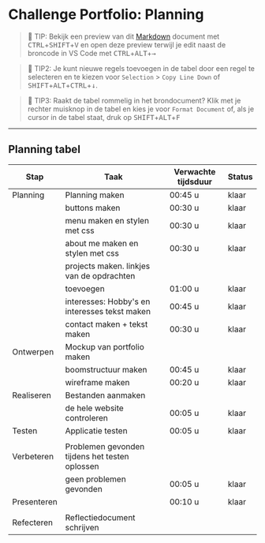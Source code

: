 # Challenge Portfolio: Planning

> :rocket: TIP: Bekijk een preview van dit [Markdown](https://guides.github.com/features/mastering-markdown/) document met <kbd>CTRL</kbd>+<kbd>SHIFT</kbd>+<kbd>V</kbd> en open deze preview terwijl je edit naast de broncode in VS Code met <kbd>CTRL</kbd>+<kbd>ALT</kbd>+<kbd>→</kbd>

> :rocket: TIP2: Je kunt nieuwe regels toevoegen in de tabel door een regel te selecteren en te kiezen voor `Selection` > `Copy Line Down` of <kbd>SHIFT</kbd>+<kbd>ALT</kbd>+<kbd>CTRL</kbd>+<kbd>↓</kbd>. 

> :rocket: TIP3: Raakt de tabel rommelig in het brondocument? Klik met je rechter muisknop in de tabel en kies je voor `Format Document` of, als je cursor in de tabel staat, druk op <kbd>SHIFT</kbd>+<kbd>ALT</kbd>+<kbd>F</kbd>

----

## Planning tabel

| Stap        | Taak                                           | Verwachte tijdsduur | Status |
| ----------- | ---------------------------------------------- | ------------------- | ------ |
| Planning    | Planning maken                                 | 00:45 u             | klaar  |
|             | buttons maken                                  | 00:30 u             | klaar  |
|             | menu maken en stylen met css                   | 00:30 u             | klaar  |
|             | about me maken en stylen met css               | 00:30 u             | klaar  |
|             | projects maken. linkjes van de opdrachten      |                     |        |
|             | toevoegen                                      | 01:00 u             | klaar  |
|             | interesses: Hobby's en interesses tekst maken  | 00:45 u             | klaar  |
|             | contact maken + tekst maken                    | 00:30 u             | klaar  |
| Ontwerpen   | Mockup van portfolio maken                     |                     |        |
|             | boomstructuur maken                            | 00:45 u             | klaar  |
|             | wireframe maken                                | 00:20 u             | klaar  |
| Realiseren  | Bestanden aanmaken                             |                     |        |
|             | de hele website controleren                    | 00:05 u             | klaar  |
| Testen      | Applicatie testen                              | 00:05 u             | klaar  |
|             |                                                |                     |        |
| Verbeteren  | Problemen gevonden tijdens het testen oplossen |                     |        |
|             | geen problemen gevonden                        | 00:05 u             | klaar  |
| Presenteren |                                                | 00:10 u             | klaar  |
|             |                                                |                     |        |
| Refecteren  | Reflectiedocument schrijven                    |                     |        |
